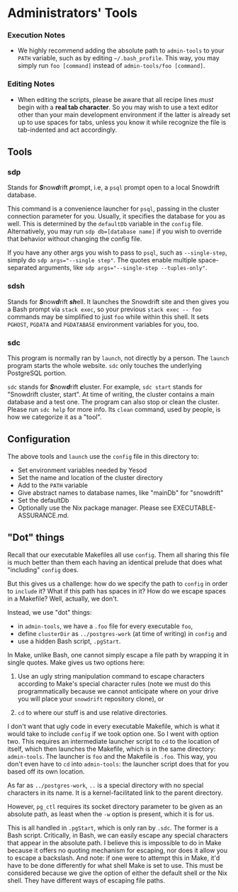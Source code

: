 # Administrators' Tools

### Execution Notes

* We highly recommend adding the absolute path to `admin-tools` to your `PATH`
variable, such as by editing `~/.bash_profile`. This way, you may simply run
`foo [command]` instead of `admin-tools/foo [command]`.

### Editing Notes

* When editing the scripts, please be aware that all recipe lines *must* begin
with a **real tab character**. So you may wish to use a text editor other than
your main development environment if the latter is already set up to use spaces
for tabs, unless you know it while recognize the file is tab-indented and act
accordingly.

## Tools

### sdp

Stands for ***S***now***d***rift ***p***rompt, i.e, a `psql` prompt open to a
local Snowdrift database.

This command is a convenience launcher for `psql`, passing in the cluster
connection parameter for you. Usually, it specifies the database for you as
well. This is determined by the `defaultDb` variable in the `config` file.
Alternatively, you may run `sdp db=[database name]` if you wish to
override that behavior without changing the config file.

If you have any other args you wish to pass to `psql`, such as `--single-step`,
simply do `sdp args="--single step"`. The quotes enable multiple space-separated
arguments, like `sdp args="--single-step --tuples-only"`.

### sdsh

Stands for ***S***now***d***rift ***sh***ell. It launches the Snowdrift site and
then gives you a Bash prompt via `stack exec`, so your previous
`stack exec -- foo` commands may be simplified to just `foo` while within this
shell. It sets `PGHOST`, `PGDATA` and `PGDATABASE` environment variables for
you, too.

### sdc

This program is normally ran by `launch`, not directly by a person. The `launch`
program starts the whole website. `sdc` only touches the underlying
PostgreSQL portion.

`sdc` stands for ***S***now***d***rift ***c***luster. For example, `sdc start`
stands for "Snowdrift cluster, start". At time of writing, the cluster contains
a main database and a test one. The program can also stop or clean the cluster.
Please run `sdc help` for more info. Its `clean` command, used by people, is how
we categorize it as a "tool".

## Configuration

The above tools and `launch` use the `config` file in this directory to:

* Set environment variables needed by Yesod
* Set the name and location of the cluster directory
* Add to the `PATH` variable
* Give abstract names to database names, like "mainDb" for "snowdrift"
* Set the defaultDb
* Optionally use the Nix package manager. Please see EXECUTABLE-ASSURANCE.md.

## "Dot" things

Recall that our executable Makefiles all use `config`. Them all sharing this
file is much better than them each having an identical prelude that does what
"including" `config` does.

But this gives us a challenge: how do we specify the path to `config` in order
to `include` it? What if this path has spaces in it? How do we escape spaces
in a Makefile? Well, actually, we don't.

Instead, we use "dot" things:

* in `admin-tools`, we have a `.foo` file for every executable `foo`,
* define `clusterDir` as `../postgres-work` (at time of writing) in `config` and
* use a hidden Bash script, `.pgStart`.

In Make, unlike Bash, one cannot simply escape a file path by wrapping it in
single quotes. Make gives us two options here:

1. Use an ugly string manipulation command to escape characters according to
Make's special character rules (note we must do this programmatically because
we cannot anticipate where on your drive you will place your `snowdrift`
repository clone), or

2. `cd` to where our stuff is and use relative directories.

I don't want that ugly code in every executable Makefile, which is what it would
take to include `config` if we took option one. So I went with option two. This
requires an intermediate launcher script to `cd` to the location of itself,
which then launches the Makefile, which is in the same directory: `admin-tools`.
The launcher is `foo` and the Makefile is `.foo`. This way, you don't even have
to `cd` into `admin-tools`: the launcher script does that for you based off its
own location.

As far as `../postgres-work`, `..` is a special directory with no special
characters in its name. It is a kernel-facilitated link to the parent directory.

However, `pg_ctl` requires its socket directory parameter to be given as an
absolute path, as least when the `-w` option is present, which it is for us.

This is all handled in `.pgStart`, which is only ran by `.sdc`. The former is a
Bash script. Critically, in Bash, we can easily escape any special characters
that appear in the absolute path. I believe this is impossible to do in Make
because it offers no quoting mechanism for escaping, nor does it allow you to
escape a backslash. And note: if one were to attempt this in Make, it'd have to
be done differently for what shell Make is set to use. This must be considered
because we give the option of either the default shell or the Nix shell. They
have different ways of escaping file paths.
